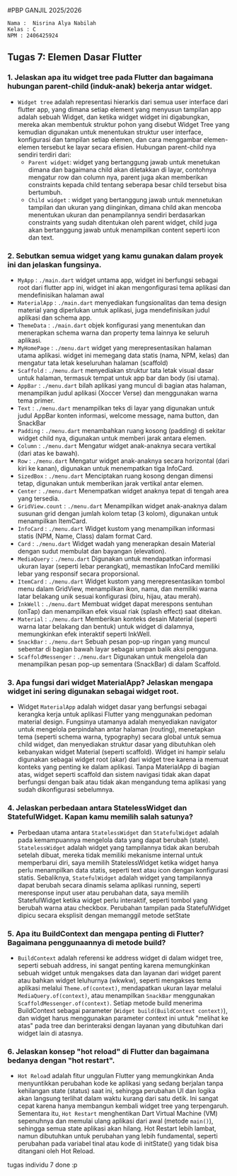 #PBP GANJIL 2025/2026

```
Nama :  Nisrina Alya Nabilah
Kelas : C
NPM : 2406425924
```

## Tugas 7: Elemen Dasar Flutter

### 1. Jelaskan apa itu widget tree pada Flutter dan bagaimana hubungan parent-child (induk-anak) bekerja antar widget.
- `Widget tree` adalah representasi hierarkis dari semua user interface dari flutter app, yang dimana setiap element yang menyusun tampilan app adalah sebuah Widget, dan ketika widget widget ini digabungkan, mereka akan membentuk struktur pohon yang disebut Widget Tree yang kemudian digunakan untuk menentukan struktur user interface, konfigurasi dan tampilan setiap elemen, dan cara menggambar elemen-elemen tersebut ke layar secara efisien. Hubungan parent-child nya sendiri terdiri dari:
    - `Parent widget`: widget yang bertanggung jawab untuk menetukan dimana dan bagaimana child akan diletakkan di layar, contohnya mengatur row dan column nya, parent juga akan memberikan constraints kepada child tentang seberapa besar child tersebut bisa bertumbuh.
    - `Child widget` : widget yang bertanggung jawab untuk mennetukan tampilan dan ukuran yang diinginkan, dimana child akan mencoba menentukan ukuran dan penampilannya sendiri berdasarkan constraints yang sudah ditentukan oleh parent widget, child juga akan bertanggung jawab untuk menampilkan content seperti icon dan text.

### 2. Sebutkan semua widget yang kamu gunakan dalam proyek ini dan jelaskan fungsinya.
- `MyApp` : `./main.dart`
    widget untama app, widget ini berfungsi sebagai root dari flutter app ini, widget ini akan mengonfigurasi tema aplikasi dan mendefinisikan halaman awal
- `MaterialApp` : `./main.dart`
    menyediakan fungsionalitas dan tema design material yang diperlukan untuk aplikasi, juga mendefinisikan judul aplikasi dan schema app.
- `ThemeData` : `./main.dart`
    objek konfigurasi yang menentukan dan menerapkan schema warna dan property tema lainnya ke seluruh aplikasi.
- `MyHomePage` : `./menu.dart`
    widget yang merepresentasikan halaman utama aplikasi. widget ini memegang data statis (nama, NPM, kelas) dan mengatur tata letak keseluruhan halaman (scaffold)
- `Scaffold` : `./menu.dart`
    menyediakan struktur tata letak visual dasar untuk halaman, termasuk tempat untuk app bar dan body (isi utama).
- `AppBar` : `./menu.dart`
    bilah aplikasi yang muncul di bagian atas halaman, menampilkan judul aplikasi (Xoccer Verse) dan menggunakan warna tema primer.
- `Text` : `./menu.dart`
    menampilkan teks di layar yang digunakan untuk judul AppBar konten informasi, welcome message, nama button, dan SnackBar
- `Padding` : `./menu.dart`
    menambahkan ruang kosong (padding) di sekitar widget child nya, digunakan untuk memberi jarak antara elemen.
- `Column` : `./menu.dart`
    Mengatur widget anak-anaknya secara vertikal (dari atas ke bawah).
- `Row` : `./menu.dart`
    Mengatur widget anak-anaknya secara horizontal (dari kiri ke kanan), digunakan untuk menempatkan tiga InfoCard.
- `SizedBox` : `./menu.dart`
    Menciptakan ruang kosong dengan dimensi tetap, digunakan untuk memberikan jarak vertikal antar elemen.
- `Center` : `./menu.dart`
    Menempatkan widget anaknya tepat di tengah area yang tersedia.
- `GridView.count` : `./menu.dart`
    Menampilkan widget anak-anaknya dalam susunan grid dengan jumlah kolom tetap (3 kolom), digunakan untuk menampilkan ItemCard.
- `InfoCard` : `./menu.dart`
    Widget kustom yang menampilkan informasi statis (NPM, Name, Class) dalam format Card.
- `Card` : `./menu.dart`
    Widget wadah yang menerapkan desain Material dengan sudut membulat dan bayangan (elevation).
- `MediaQuery` : `./menu.dart`
    Digunakan untuk mendapatkan informasi ukuran layar (seperti lebar perangkat), memastikan InfoCard memiliki lebar yang responsif secara proporsional.
- `ItemCard` : `./menu.dart`
    Widget kustom yang merepresentasikan tombol menu dalam GridView, menampilkan ikon, nama, dan memiliki warna latar belakang unik sesuai konfigurasi (biru, hijau, atau merah).
- `InkWell` : `./menu.dart`
    Membuat widget dapat merespons sentuhan (onTap) dan menampilkan efek visual riak (splash effect) saat ditekan.
- `Material` : `./menu.dart`
    Memberikan konteks desain Material (seperti warna latar belakang dan bentuk) untuk widget di dalamnya, memungkinkan efek interaktif seperti InkWell.
- `SnackBar` : `./menu.dart`
    Sebuah pesan pop-up ringan yang muncul sebentar di bagian bawah layar sebagai umpan balik aksi pengguna.
- `ScaffoldMessenger` : `./menu.dart`
    Digunakan untuk mengelola dan menampilkan pesan pop-up sementara (SnackBar) di dalam Scaffold.

### 3. Apa fungsi dari widget MaterialApp? Jelaskan mengapa widget ini sering digunakan sebagai widget root.
- Widget `MaterialApp` adalah widget dasar yang berfungsi sebagai kerangka kerja untuk aplikasi Flutter yang menggunakan pedoman material design. Fungsinya utamanya adalah menyediakan navigator untuk mengelola perpindahan antar halaman (routing), menetapkan tema (seperti schema warna, typography) secara global untuk semua child widget, dan menyediakan struktur dasar yang dibutuhkan oleh kebanyakan widget Material (seperti scaffold). Widget ini hampir selalu digunakan sebagai widget root (akar) dari widget tree karena ia memuat konteks yang penting ke dalam aplikasi. Tanpa MaterialApp di bagian atas, widget seperti scaffold dan sistem navigasi tidak akan dapat berfungsi dengan baik atau tidak akan mengandung tema aplikasi yang sudah dikonfigurasi sebelumnya.

### 4. Jelaskan perbedaan antara StatelessWidget dan StatefulWidget. Kapan kamu memilih salah satunya?
- Perbedaan utama antara `StatelessWidget` dan `StatefulWidget` adalah pada kemampuannya mengelola data yang dapat berubah (state). `StatelessWidget` adalah widget yang tampilannya tidak akan berubah setelah dibuat, mereka tidak memiliki mekanisme internal untuk memperbarui diri, saya memilih StatelessWidget ketika widget hanya perlu menampilkan data statis, seperti text atau icon dengan konfigurasi statis. Sebaliknya, `StatefulWidget` adalah widget yang tampilannya dapat berubah secara dinamis selama aplikasi running, seperti meresponse input user atau perubahan data, saya memilih StatefulWidget ketika widget perlu interaktif, seperti tombol yang berubah warna atau checkbox. Perubahan tampilan pada StatefulWidget dipicu secara eksplisit dengan memanggil metode setState

### 5. Apa itu BuildContext dan mengapa penting di Flutter? Bagaimana penggunaannya di metode build?
- `BuildContext` adalah referensi ke address widget di dalam widget tree, seperti sebuah address, ini sangat penting karena memungkinkan sebuah widget untuk mengakses data dan layanan dari widget parent atau bahkan widget leluhurnya (wkwkw), seperti mengakses tema aplikasi melalui `Theme.of(context)`, mendapatkan ukuran layar melalui `MediaQuery.of(context)`, atau menampilkan `SnackBar` menggunakan `ScaffoldMessenger.of(context)`. Setiap metode build menerima BuildContext sebagai parameter (`Widget build(BuildContext context)`), dan widget harus menggunakan parameter context ini untuk "melihat ke atas" pada tree dan berinteraksi dengan layanan yang dibutuhkan dari widget lain di atasnya.

### 6. Jelaskan konsep "hot reload" di Flutter dan bagaimana bedanya dengan "hot restart".
- `Hot Reloa`d adalah fitur unggulan Flutter yang memungkinkan Anda menyuntikkan perubahan kode ke aplikasi yang sedang berjalan tanpa kehilangan state (status) saat ini, sehingga perubahan UI dan logika akan langsung terlihat dalam waktu kurang dari satu detik. Ini sangat cepat karena hanya membangun kembali widget tree yang terpengaruh. Sementara itu, `Hot Restart` menghentikan Dart Virtual Machine (VM) sepenuhnya dan memulai ulang aplikasi dari awal (metode `main()`), sehingga semua state aplikasi akan hilang. Hot Restart lebih lambat, namun dibutuhkan untuk perubahan yang lebih fundamental, seperti perubahan pada variabel tinal atau kode di initState() yang tidak bisa ditangani oleh Hot Reload.

tugas individu 7 done :p